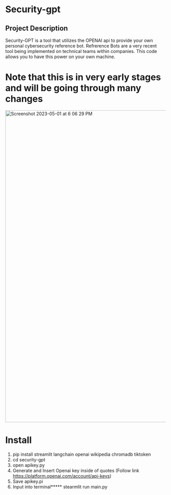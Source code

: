 # Security-gpt

## Project Description

Security-GPT is a tool that utilizes the OPENAI api to provide your own personal cybersecurity reference bot. Refrerence Bots are a very recent tool being implemented on technical teams within companies. This code allows you to have this power on your own machine. 

# Note that this is in very early stages and will be going through many changes 

<img width="979" alt="Screenshot 2023-05-01 at 6 06 29 PM" src="https://user-images.githubusercontent.com/88252222/235692923-e36d60de-3714-493c-940d-c9f38394372e.png">


# Install 

1. pip install streamlit langchain openai wikipedia chromadb tiktoken
2. cd security-gpt 
3. open apikey.py
4. Generate and Insert Openai key inside of quotes (Follow link https://platform.openai.com/account/api-keys)
5. Save apikey.pi
3. Input into terminal***** stearmlit run main.py
